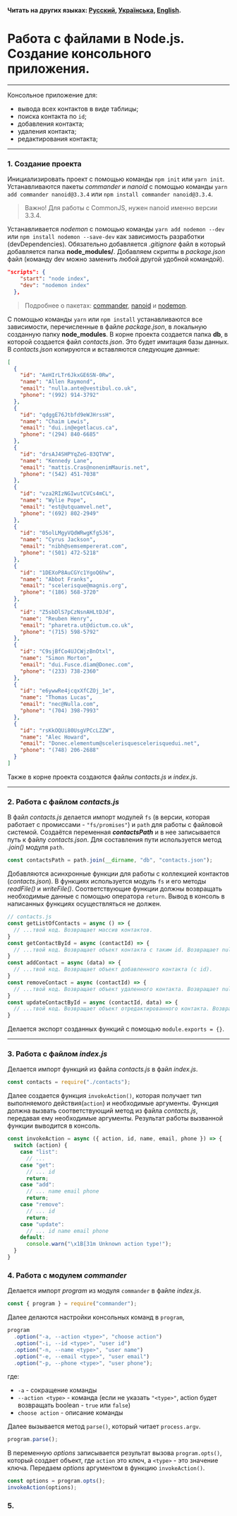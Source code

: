 **Читать на других языках: [Русский](README.md),
[Українська](./docs/README.ua.md), [English](./docs/README.en.md).**

# Работа с файлами в Node.js. Создание консольного приложения.
---
Консольное приложение для:
- вывода всех контактов в виде таблицы;
- поиска контакта по `id`;
- добавления контакта;
- удаления контакта;
- редактирования контакта;
---
### 1. Создание проекта
Инициализировать проект с помощью команды `npm init` или `yarn init`. Устанавливаются пакеты *commander* и *nanoid* с помощью команды `yarn add commander nanoid@3.3.4` или `npm install commander nanoid@3.3.4`.
> Важно! Для работы с CommonJS, нужен nanoid именно версии 3.3.4.

Устанавливается *nodemon* с помощью команды `yarn add nodemon --dev` или `npm install nodemon --save-dev` как зависимость разработки (devDependencies). Обязательно добавляется *.gitignore* файл в который добавляется папка **node_modules/**. Добавляем скрипты в *package.json* файл (команду dev можно заменить любой другой удобной командой).
```json
"scripts": {
    "start": "node index",
    "dev": "nodemon index"
  },
```
> Подробнее о пакетах: [commander](https://www.npmjs.com/package/commander), [nanoid](https://www.npmjs.com/package/nanoid) и [nodemon](https://www.npmjs.com/package/nodemon).
> 
С помощью команды `yarn` или `npm install` устанавливаются все зависимости, перечисленные в файле *package.json*, в локальную созданную папку **node_modules**.
В корне проекта создается папка **db**, в которой создается файл *contacts.json*. Это будет имитация базы данных. В *contacts.json* копируются и вставляются следующие данные:
```json
[
  {
    "id": "AeHIrLTr6JkxGE6SN-0Rw",
    "name": "Allen Raymond",
    "email": "nulla.ante@vestibul.co.uk",
    "phone": "(992) 914-3792"
  },
  {
    "id": "qdggE76Jtbfd9eWJHrssH",
    "name": "Chaim Lewis",
    "email": "dui.in@egetlacus.ca",
    "phone": "(294) 840-6685"
  },
  {
    "id": "drsAJ4SHPYqZeG-83QTVW",
    "name": "Kennedy Lane",
    "email": "mattis.Cras@nonenimMauris.net",
    "phone": "(542) 451-7038"
  },
  {
    "id": "vza2RIzNGIwutCVCs4mCL",
    "name": "Wylie Pope",
    "email": "est@utquamvel.net",
    "phone": "(692) 802-2949"
  },
  {
    "id": "05olLMgyVQdWRwgKfg5J6",
    "name": "Cyrus Jackson",
    "email": "nibh@semsempererat.com",
    "phone": "(501) 472-5218"
  },
  {
    "id": "1DEXoP8AuCGYc1YgoQ6hw",
    "name": "Abbot Franks",
    "email": "scelerisque@magnis.org",
    "phone": "(186) 568-3720"
  },
  {
    "id": "Z5sbDlS7pCzNsnAHLtDJd",
    "name": "Reuben Henry",
    "email": "pharetra.ut@dictum.co.uk",
    "phone": "(715) 598-5792"
  },
  {
    "id": "C9sjBfCo4UJCWjzBnOtxl",
    "name": "Simon Morton",
    "email": "dui.Fusce.diam@Donec.com",
    "phone": "(233) 738-2360"
  },
  {
    "id": "e6ywwRe4jcqxXfCZOj_1e",
    "name": "Thomas Lucas",
    "email": "nec@Nulla.com",
    "phone": "(704) 398-7993"
  },
  {
    "id": "rsKkOQUi80UsgVPCcLZZW",
    "name": "Alec Howard",
    "email": "Donec.elementum@scelerisquescelerisquedui.net",
    "phone": "(748) 206-2688"
  }
]
```
Также в корне проекта создаются файлы *contacts.js* и *index.js*.

---
### 2. Работа с файлом *contacts.js*

В файл *contacts.js* делается импорт модулей `fs` (в версии, которая работает с промиссами - `"fs/promises"`) и `path` для работы с файловой системой.
Создаётся переменная ***contactsPath*** и в нее записывается путь к файлу *contacts.json*. Для составления пути используется метод *.join()* модуля `path`.
```js
const contactsPath = path.join(__dirname, "db", "contacts.json");
```
Добавляются асинхронные функции для работы с коллекцией контактов (*contacts.json*). В функциях используется модуль `fs` и его методы *readFile()* и *writeFile()*. Соответствующие функции должны возвращать необходимые данные с помощью оператора `return`. Вывод в консоль в написанных функциях осуществляться не должен.
```js
// contacts.js
const getListOfContacts = async () => {
  // ...твой код. Возвращает массив контактов.
}
const getContactById = async (contactId) => {
  // ...твой код. Возвращает объект контакта с таким id. Возвращает null, если контакт с таким id не найден.
}
const addContact = async (data) => {
  // ...твой код. Возвращает объект добавленного контакта (с id).
}
const removeContact = async (contactId) => {
  // ...твой код. Возвращает объект удаленного контакта. Возвращает null, если контакт с таким id не найден.
}
const updateContactById = async (contactId, data) => {
  // ...твой код. Возвращает объект отредактированного контакта. Возвращает null, если контакт с таким id не найден.
}
```
Делается экспорт созданных функций с помощью `module.exports = {}`.

---
### 3. Работа с файлом *index.js*

Делается импорт функций из файла *contacts.js* в файл *index.js*.
```js
const contacts = require("./contacts");
```
Далее создается функция `invokeAction()`, которая получает тип выполняемого действия(`action`) и необходимые аргументы. Функция должна вызвать соответствующий метод из файла *contacts.js*, передавая ему необходимые аргументы. Результат работы вызванной функции выводится в консоль.
```js
const invokeAction = async ({ action, id, name, email, phone }) => {
  switch (action) {
    case "list":
      // ...
    case "get":
      // ... id
      return;
    case "add":
      // ... name email phone
      return;
    case "remove":
      // ... id
      return;
    case "update":
      // ... id name email phone
    default:
      console.warn("\x1B[31m Unknown action type!");
  }
}
```

### 4. Работа с модулем *commander*

Делается импорт *program* из модуля `commander` в файле *index.js*.
```js
const { program } = require("commander");
```
Далее делаются настройки консольных команд в `program`,
```js
program
  .option("-a, --action <type>", "choose action")
  .option("-i, --id <type>", "user id")
  .option("-n, --name <type>", "user name")
  .option("-e, --email <type>", "user email")
  .option("-p, --phone <type>", "user phone");
```
где:
- `-a` - сокращение команды
- `--action <type>` - команда (если не указать `"<type>"`, action будет возвращать boolean - `true` или `false`)
- `choose action` - описание команды

Далее вызывается метод `parse()`, который читает `process.argv`.
```js
program.parse();
```
В переменную *options* записывается результат вызова `program.opts()`, который создает объект, где `action` это ключ, а `<type>` - это значение ключа. Передаем *options* аргументом в функцию `invokeAction()`.
```js
const options = program.opts();
invokeAction(options);
```

### 5. 